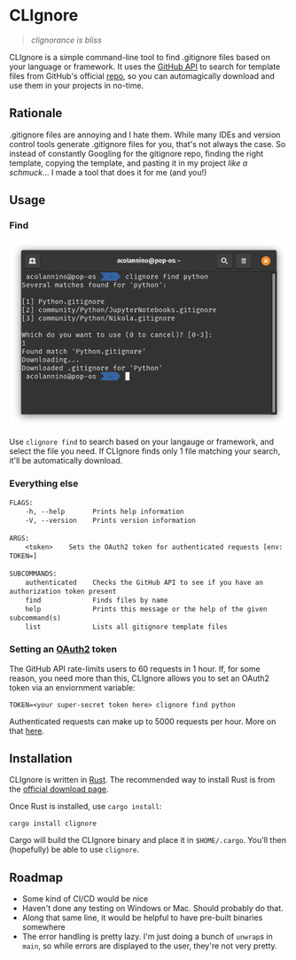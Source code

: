 # CLIgnore
> *clignorance is bliss*

CLIgnore is a simple command-line tool to find .gitignore files based on your language or framework. It uses the [GitHub API](https://developer.github.com/v3/) to search for template files from GitHub's official [repo](https://github.com/github/gitignore), so you can automagically download and use them in your projects in no-time.

## Rationale
.gitignore files are annoying and I hate them. While many IDEs and version control tools generate .gitignore files for you, that's not always the case. So instead of constantly Googling for the gitignore repo, finding the right template, copying the template, and pasting it in my project *like a schmuck*... I made a tool that does it for me (and you!)

## Usage
### Find
![Usage Screenshot](screenshot.png)

Use `clignore find` to search based on your langauge or framework, and select the file you need. If CLIgnore finds only 1 file matching your search, it'll be automatically download.

### Everything else
```
FLAGS:
    -h, --help       Prints help information
    -V, --version    Prints version information

ARGS:
    <token>    Sets the OAuth2 token for authenticated requests [env: TOKEN=]

SUBCOMMANDS:
    authenticated    Checks the GitHub API to see if you have an authorization token present
    find             Finds files by name
    help             Prints this message or the help of the given subcommand(s)
    list             Lists all gitignore template files
```

### Setting an [OAuth2](https://developer.github.com/apps/building-oauth-apps/) token
The GitHub API rate-limits users to 60 requests in 1 hour. If, for some reason, you need more than this, CLIgnore allows you to set an OAuth2 token via an enviornment variable:
```
TOKEN=<your super-secret token here> clignore find python
```

Authenticated requests can make up to 5000 requests per hour. More on that [here](https://developer.github.com/v3/#rate-limiting).

## Installation
CLIgnore is written in [Rust](https://www.rust-lang.org/). The recommended way to install Rust is from the [official download page](https://www.rust-lang.org/tools/install).

Once Rust is installed, use `cargo install`:
```
cargo install clignore
```

Cargo will build the CLIgnore binary and place it in `$HOME/.cargo`. You'll then (hopefully) be able to use `clignore`.

## Roadmap
- Some kind of CI/CD would be nice
- Haven't done any testing on Windows or Mac. Should probably do that.
- Along that same line, it would be helpful to have pre-built binaries somewhere
- The error handling is pretty lazy. I'm just doing a bunch of `unwrap`s in `main`, so while errors are displayed to the user, they're not very pretty. 